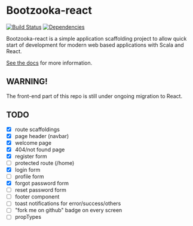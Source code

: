 # Bootzooka-react

[![Build Status](https://travis-ci.org/softwaremill/bootzooka-react.svg?branch=master)](https://travis-ci.org/softwaremill/bootzooka-react)
[![Dependencies](https://app.updateimpact.com/badge/634276070333485056/bootzooka-react.svg?config=compile)](https://app.updateimpact.com/latest/634276070333485056/bootzooka-react)

Bootzooka-react is a simple application scaffolding project to allow quick start of development for modern web based
applications with Scala and React.

[See the docs](http://softwaremill.github.io/bootzooka-react/) for more information.

## WARNING!
The front-end part of this repo is still under ongoing migration to React.

## TODO
- [x] route scaffoldings
- [x] page header (navbar)
- [x] welcome page
- [x] 404/not found page
- [x] register form
- [ ] protected route (/home)
- [x] login form
- [ ] profile form
- [x] forgot password form
- [ ] reset password form
- [ ] footer component
- [ ] toast notifications for error/success/others
- [ ] "fork me on github" badge on every screen
- [ ] propTypes
